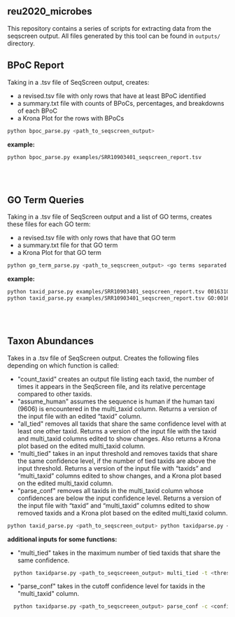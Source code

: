 ## reu2020_microbes

This repository contains a series of scripts for extracting data from the seqscreen output.
All files generated by this tool can be found in `outputs/` directory.

## BPoC Report

Taking in a .tsv file of SeqScreen output, creates:
- a revised.tsv file with only rows that have at least BPoC identified
- a summary.txt file with counts of BPoCs, percentages, and breakdowns of each BPoC
- a Krona Plot for the rows with BPoCs


```bash
python bpoc_parse.py <path_to_seqscreen_output>
```

**example:**
```bash
python bpoc_parse.py examples/SRR10903401_seqscreen_report.tsv
```

<br/><br/>


## GO Term Queries

Taking in a .tsv file of SeqScreen output and a list of GO terms, creates
these files for each GO term:
- a revised.tsv file with only rows that have that GO term
- a summary.txt file for that GO term
- a Krona Plot for that GO term

```bash
python go_term_parse.py <path_to_seqscreen_output> <go terms separated by spaces>
```

**example:**
```bash
python taxid_parse.py examples/SRR10903401_seqscreen_report.tsv 0016310 0016032 0003824
python taxid_parse.py examples/SRR10903401_seqscreen_report.tsv GO:0016310 GO:0016032 
```

<br/><br/>


## Taxon Abundances

Takes in a .tsv file of SeqScreen output. Creates the following files depending on which function is called: 

- "count_taxid" creates an output file listing each taxid, the number of times it appears in the SeqScreen file, and its relative percentage compared to other taxids. 
- "assume_human" assumes the sequence is human if the human taxi (9606) is encountered in the multi_taxid column. Returns a version of the input file with an edited “taxid” column.
- "all_tied" removes all taxids that share the same confidence level with at least one other taxid. Returns a version of the input file with the taxid and multi_taxid columns edited to show changes. Also returns a Krona plot based on the edited multi_taxid column.
- "multi_tied" takes in an input threshold and removes taxids that share the same confidence level, if the number of tied taxids are above the input threshold. Returns a version of the input file with “taxids” and “multi_taxid” columns edited to show changes, and a Krona plot based on the edited multi_taxid column.
- "parse_conf" removes all taxids in the multi_taxid column whose confidences are below the input confidence level. Returns a version of the input file with “taxid” and “multi_taxid” columns edited to show removed taxids and a Krona plot based on the edited multi_taxid column.

```bash
python taxid_parse.py <path_to_seqscreen_output> python taxidparse.py <path_to_seqscreeen_output> <function_name> <function_attributes (ifany)>
```
**additional inputs for some functions:**

  - "multi_tied" takes in the maximum number of tied taxids that share the same confidence.
  ```bash
    python taxidparse.py <path_to_seqscreeen_output> multi_tied -t <threshold>
```
  - "parse_conf" takes in the cutoff confidence level for taxids in the "multi_taxid" column.
  ```bash
    python taxidparse.py <path_to_seqscreeen_output> parse_conf -c <confidence>
```
